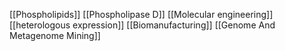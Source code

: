[[Phospholipids]]
[[Phospholipase D]]
[[Molecular engineering]]
[[heterologous expression]]
[[Biomanufacturing]]
[[Genome And Metagenome Mining]]
